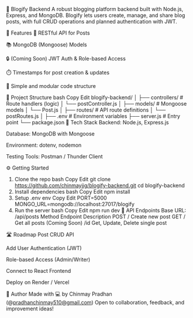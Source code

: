 📝 Blogify Backend
A robust blogging platform backend built with Node.js, Express, and MongoDB. Blogify lets users create, manage, and share blog posts, with full CRUD operations and planned authentication with JWT.

🚀 Features
🧱 RESTful API for Posts

📚 MongoDB (Mongoose) Models

🔒 (Coming Soon) JWT Auth & Role-based Access

⏱️ Timestamps for post creation & updates

🌱 Simple and modular code structure

📁 Project Structure
bash
Copy
Edit
blogify-backend/
│
├── controllers/       # Route handlers (logic)
│   └── postController.js
│
├── models/            # Mongoose models
│   └── Post.js
│
├── routes/            # API route definitions
│   └── postRoutes.js
│
├── .env               # Environment variables
├── server.js          # Entry point
└── package.json
🔧 Tech Stack
Backend: Node.js, Express.js

Database: MongoDB with Mongoose

Environment: dotenv, nodemon

Testing Tools: Postman / Thunder Client

⚙️ Getting Started
1. Clone the repo
bash
Copy
Edit
git clone https://github.com/chinmayjjg/blogify-backend.git
cd blogify-backend
2. Install dependencies
bash
Copy
Edit
npm install
3. Setup .env
env
Copy
Edit
PORT=5000
MONGO_URL=mongodb://localhost:27017/blogify
4. Run the server
bash
Copy
Edit
npm run dev
📡 API Endpoints
Base URL: /api/posts
Method	Endpoint	Description
POST	/	Create new post
GET	/	Get all posts
(Coming Soon)	/id	Get, Update, Delete single post

🛣️ Roadmap
 Post CRUD API

 Add User Authentication (JWT)

 Role-based Access (Admin/Writer)

 Connect to React Frontend

 Deploy on Render / Vercel

🙌 Author
Made with 💻 by Chinmay Pradhan (@pradhanchinmay510@gmail.com)
Open to collaboration, feedback, and improvement ideas!
